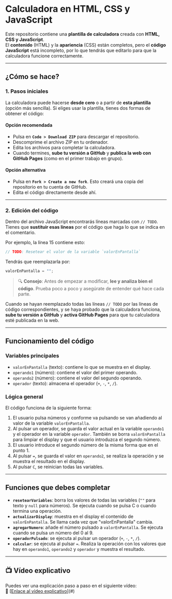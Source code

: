 # Calculadora en HTML, CSS y JavaScript

Este repositorio contiene una **plantilla de calculadora** creada con **HTML, CSS y JavaScript**.  
El **contenido** (HTML) y la **apariencia** (CSS) están completos, pero el **código JavaScript** está incompleto, por lo que tendrás que editarlo para que la calculadora funcione correctamente.

---

## ¿Cómo se hace?

### 1. Pasos iniciales

La calculadora puede hacerse **desde cero** o a partir de **esta plantilla** (opción más sencilla).  Si eliges usar la plantilla, tienes dos formas de obtener el código:

#### Opción recomendada

- Pulsa en **`Code > Download ZIP`** para descargar el repositorio.
- Descomprime el archivo ZIP en tu ordenador.
- Edita los archivos para completar la calculadora.
- Cuando termines, **sube tu versión a GitHub** y **publica la web con GitHub Pages** (como en el primer trabajo en grupo).

#### Opción alternativa

- Pulsa en **`Fork > Create a new fork`**. Esto creará una copia del repositorio en tu cuenta de GitHub.
- Edita el código directamente desde ahí.

---

### 2. Edición del código

Dentro del archivo JavaScript encontrarás líneas marcadas con `// TODO`.  Tienes que **sustituir esas líneas** por el código que haga lo que se indica en el comentario.  

Por ejemplo, la línea 15 contiene esto:

```js
// TODO: Resetear el valor de la variable `valorEnPantalla`
```

Tendrás que reemplazarla por:

```js
valorEnPantalla = "";
```

> 🔍 **Consejo**: Antes de empezar a modificar, **lee y analiza bien el código**. Prueba poco a poco y asegúrate de entender qué hace cada parte.

Cuando se hayan reemplazado todas las líneas `// TODO` por las líneas de código correspondientes, y se haya probado que la calculadora funciona, **sube tu versión a GitHub** y **activa GitHub Pages** para que tu calculadora esté publicada en la web.

---

## Funcionamiento del código

### Variables principales

- `valorEnPantalla` (texto): contiene lo que se muestra en el display.
- `operando1` (número): contiene el valor del primer operando.
- `operando2` (número): contiene el valor del segundo operando.
- `operador` (texto): almacena el operador (`+`, `-`, `*`, `/`).

### Lógica general

El código funciona de la siguiente forma:

1. El usuario pulsa números y conforme va pulsando se van añadiendo al valor de la variable  `valorEnPantalla`.
2. Al pulsar un operador, se guarda el valor actual en la variable `operando1` y el operador en la variable `operador`. También se borra `valorEnPantalla` para limpiar el display y que el usuario introduzca el segundo número.
4. El usuario introduce el segundo número de la misma forma que en el punto 1.
5. Al pulsar `=`, se guarda el valor en `operando2`, se realiza la operación y se muestra el resultado en el display.
6. Al pulsar `C`, se reinician todas las variables.

---

## Funciones que debes completar

- **`resetearVariables`**: borra los valores de todas las variables (`""` para texto y `null` para números). Se ejecuta cuando se pulsa C o cuando termina una operación.
- **`actualizarDisplay`**: muestra en el display el contenido de `valorEnPantalla`. Se llama cada vez que "valorEnPantalla" cambia.
- **`agregarNumero`**: añade el número pulsado a `valorEnPantalla`. Se ejecuta cuando se pulsa un número del 0 al 9.
- **`operadorPulsado`**: se ejecuta al pulsar un operador (`+`, `-`, `*`, `/`).
- **`calcular`**: se ejecuta al pulsar `=`. Realiza la operación con los valores que hay en `operando1`, `operando2` y `operador` y muestra el resultado.

---

## 📺 Vídeo explicativo

Puedes ver una explicación paso a paso en el siguiente vídeo:  
🔗 [[Enlace al vídeo explicativo](https://youtu.be/ab8X9I8gh7c)](#)
